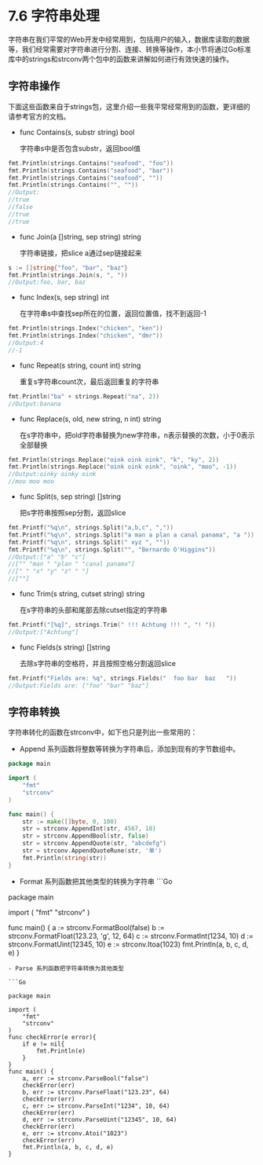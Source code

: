 # 7.6 字符串处理

字符串在我们平常的Web开发中经常用到，包括用户的输入，数据库读取的数据等，我们经常需要对字符串进行分割、连接、转换等操作，本小节将通过Go标准库中的strings和strconv两个包中的函数来讲解如何进行有效快速的操作。

## 字符串操作

下面这些函数来自于strings包，这里介绍一些我平常经常用到的函数，更详细的请参考官方的文档。

- func Contains(s, substr string) bool

  字符串s中是否包含substr，返回bool值

```Go
fmt.Println(strings.Contains("seafood", "foo"))
fmt.Println(strings.Contains("seafood", "bar"))
fmt.Println(strings.Contains("seafood", ""))
fmt.Println(strings.Contains("", ""))
//Output:
//true
//false
//true
//true
```

- func Join(a []string, sep string) string

  字符串链接，把slice a通过sep链接起来

```Go
s := []string{"foo", "bar", "baz"}
fmt.Println(strings.Join(s, ", "))
//Output:foo, bar, baz
```

- func Index(s, sep string) int

  在字符串s中查找sep所在的位置，返回位置值，找不到返回-1

```Go
fmt.Println(strings.Index("chicken", "ken"))
fmt.Println(strings.Index("chicken", "dmr"))
//Output:4
//-1
```

- func Repeat(s string, count int) string

  重复s字符串count次，最后返回重复的字符串

```Go
fmt.Println("ba" + strings.Repeat("na", 2))
//Output:banana
```

- func Replace(s, old, new string, n int) string

  在s字符串中，把old字符串替换为new字符串，n表示替换的次数，小于0表示全部替换

```Go
fmt.Println(strings.Replace("oink oink oink", "k", "ky", 2))
fmt.Println(strings.Replace("oink oink oink", "oink", "moo", -1))
//Output:oinky oinky oink
//moo moo moo
```

- func Split(s, sep string) []string

  把s字符串按照sep分割，返回slice

```Go
fmt.Printf("%q\n", strings.Split("a,b,c", ","))
fmt.Printf("%q\n", strings.Split("a man a plan a canal panama", "a "))
fmt.Printf("%q\n", strings.Split(" xyz ", ""))
fmt.Printf("%q\n", strings.Split("", "Bernardo O'Higgins"))
//Output:["a" "b" "c"]
//["" "man " "plan " "canal panama"]
//[" " "x" "y" "z" " "]
//[""]
```

- func Trim(s string, cutset string) string

  在s字符串的头部和尾部去除cutset指定的字符串

```Go
fmt.Printf("[%q]", strings.Trim(" !!! Achtung !!! ", "! "))
//Output:["Achtung"]
```

- func Fields(s string) []string

  去除s字符串的空格符，并且按照空格分割返回slice

```Go
fmt.Printf("Fields are: %q", strings.Fields("  foo bar  baz   "))
//Output:Fields are: ["foo" "bar" "baz"]
```

## 字符串转换

字符串转化的函数在strconv中，如下也只是列出一些常用的：

- Append 系列函数将整数等转换为字符串后，添加到现有的字节数组中。

```Go
package main

import (
    "fmt"
    "strconv"
)

func main() {
    str := make([]byte, 0, 100)
    str = strconv.AppendInt(str, 4567, 10)
    str = strconv.AppendBool(str, false)
    str = strconv.AppendQuote(str, "abcdefg")
    str = strconv.AppendQuoteRune(str, '单')
    fmt.Println(string(str))
}
```

- Format 系列函数把其他类型的转换为字符串 ```Go

package main

import ( "fmt" "strconv" )

func main() { a := strconv.FormatBool(false) b := strconv.FormatFloat(123.23, 'g', 12, 64) c := strconv.FormatInt(1234, 10) d := strconv.FormatUint(12345, 10) e := strconv.Itoa(1023) fmt.Println(a, b, c, d, e) }

```
- Parse 系列函数把字符串转换为其他类型

```Go

package main

import (
    "fmt"
    "strconv"
)
func checkError(e error){
    if e != nil{
        fmt.Println(e)
    }
}
func main() {
    a, err := strconv.ParseBool("false")
    checkError(err)
    b, err := strconv.ParseFloat("123.23", 64)
    checkError(err)
    c, err := strconv.ParseInt("1234", 10, 64)
    checkError(err)
    d, err := strconv.ParseUint("12345", 10, 64)
    checkError(err)
    e, err := strconv.Atoi("1023")
    checkError(err)
    fmt.Println(a, b, c, d, e)
}
```